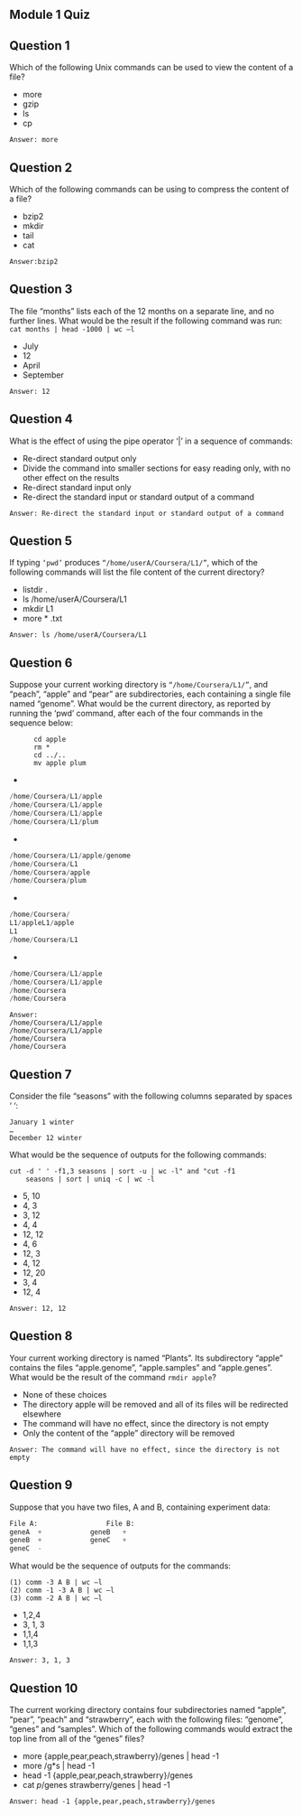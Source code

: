 ## Module 1 Quiz

## Question 1
Which of the following Unix commands can be used to view the content of a file?
* more
* gzip
* ls
* cp
```
Answer: more
```

## Question 2
Which of the following commands can be using to compress the content of a file?
* bzip2
* mkdir
* tail
* cat
```
Answer:bzip2
```

## Question 3
The file “months” lists each of the 12 months on a separate line, and no further lines. What would be the result if the following command was run: ```cat months | head -1000 | wc –l```
* July
* 12
* April
* September
```
Answer: 12
```
## Question 4
What is the effect of using the pipe operator ‘|’ in a sequence of commands:
* Re-direct standard output only
* Divide the command into smaller sections for easy reading only, with no other effect on the results
* Re-direct standard input only
* Re-direct the standard input or standard output of a command
```
Answer: Re-direct the standard input or standard output of a command
```

## Question 5
If typing ```‘pwd’``` produces ```“/home/userA/Coursera/L1/”```, which of the following commands will list the file content of the current directory?
* listdir .
* ls /home/userA/Coursera/L1
* mkdir L1
* more * .txt
```
Answer: ls /home/userA/Coursera/L1
```

## Question 6
Suppose your current working directory is ```“/home/Coursera/L1/”```, and “peach”, “apple” and “pear” are subdirectories, each containing a single file named “genome”. What would be the current directory, as reported by running the ‘pwd’ command, after each of the four commands in the sequence below:
```
      cd apple
      rm *
      cd ../..
      mv apple plum
```
* 
```Python
/home/Coursera/L1/apple
/home/Coursera/L1/apple
/home/Coursera/L1/apple
/home/Coursera/L1/plum
```
* 
```Python
/home/Coursera/L1/apple/genome
/home/Coursera/L1
/home/Coursera/apple
/home/Coursera/plum
```
* 
```Python
/home/Coursera/
L1/appleL1/apple
L1
/home/Coursera/L1
```
*
```Python
/home/Coursera/L1/apple
/home/Coursera/L1/apple
/home/Coursera
/home/Coursera
```
```
Answer: 
/home/Coursera/L1/apple
/home/Coursera/L1/apple
/home/Coursera
/home/Coursera
``` 

## Question 7
Consider the file “seasons” with the following columns separated by spaces ‘ ‘:
```
January 1 winter
…
December 12 winter
```
What would be the sequence of outputs for the following commands: 
```
cut -d ' ' -f1,3 seasons | sort -u | wc -l" and "cut -f1 
    seasons | sort | uniq -c | wc -l
```
* 5, 10
* 4, 3
* 3, 12
* 4, 4
* 12, 12
* 4, 6
* 12, 3
* 4, 12
* 12, 20
* 3, 4
* 12, 4
```
Answer: 12, 12
``` 
## Question 8
Your current working directory is named “Plants”. Its subdirectory “apple” contains the files “apple.genome”, “apple.samples” and “apple.genes”. What would be the result of the command ```rmdir apple```?
* None of these choices
* The directory apple will be removed and all of its files will be redirected elsewhere
* The command will have no effect, since the directory is not empty
* Only the content of the “apple” directory will be removed
```
Answer: The command will have no effect, since the directory is not empty
``` 

## Question 9
Suppose that you have two files, A and B, containing experiment data:
```Python
File A:                 File B:
geneA  +            geneB   +
geneB  +            geneC   +
geneC  -
```
What would be the sequence of outputs for the commands: 
```
(1) comm -3 A B | wc –l  
(2) comm -1 -3 A B | wc –l   
(3) comm -2 A B | wc –l
```
* 1,2,4
* 3, 1, 3
* 1,1,4
* 1,1,3
```
Answer: 3, 1, 3
``` 
## Question 10
The current working directory contains four subdirectories named “apple”, “pear”, “peach” and “strawberry”, each with the following files: “genome”, “genes” and “samples”. Which of the following commands would extract the top line from all of the “genes” files?
* more {apple,pear,peach,strawberry}/genes | head -1
* more /g*s | head -1
* head -1 {apple,pear,peach,strawberry}/genes
* cat *p*/genes strawberry/genes | head -1
```
Answer: head -1 {apple,pear,peach,strawberry}/genes
``` 
